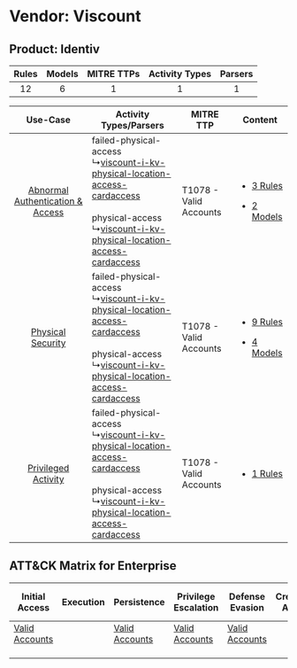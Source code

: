 Vendor: Viscount
================
Product: Identiv
----------------
| Rules | Models | MITRE TTPs | Activity Types | Parsers |
|:-----:|:------:|:----------:|:--------------:|:-------:|
|  12   |   6    |     1      |       1        |    1    |

|    Use-Case    | Activity Types/Parsers    | MITRE TTP    | Content    |
|:----:| ---- | ---- | ---- |
| [Abnormal Authentication & Access](../../../UseCases/uc_abnormal_authentication_&_access.md) |  failed-physical-access<br> ↳[viscount-i-kv-physical-location-access-cardaccess](Ps/pC_viscountikvphysicallocationaccesscardaccess.md)<br><br> physical-access<br> ↳[viscount-i-kv-physical-location-access-cardaccess](Ps/pC_viscountikvphysicallocationaccesscardaccess.md)<br> | T1078 - Valid Accounts<br> | [<ul><li>3 Rules</li></ul><ul><li>2 Models</li></ul>](RM/r_m_viscount_identiv_Abnormal_Authentication_&_Access.md) |
|    [Physical Security](../../../UseCases/uc_physical_security.md)    |  failed-physical-access<br> ↳[viscount-i-kv-physical-location-access-cardaccess](Ps/pC_viscountikvphysicallocationaccesscardaccess.md)<br><br> physical-access<br> ↳[viscount-i-kv-physical-location-access-cardaccess](Ps/pC_viscountikvphysicallocationaccesscardaccess.md)<br> | T1078 - Valid Accounts<br> | [<ul><li>9 Rules</li></ul><ul><li>4 Models</li></ul>](RM/r_m_viscount_identiv_Physical_Security.md)    |
|    [Privileged Activity](../../../UseCases/uc_privileged_activity.md)    |  failed-physical-access<br> ↳[viscount-i-kv-physical-location-access-cardaccess](Ps/pC_viscountikvphysicallocationaccesscardaccess.md)<br><br> physical-access<br> ↳[viscount-i-kv-physical-location-access-cardaccess](Ps/pC_viscountikvphysicallocationaccesscardaccess.md)<br> | T1078 - Valid Accounts<br> | [<ul><li>1 Rules</li></ul>](RM/r_m_viscount_identiv_Privileged_Activity.md)    |

ATT&CK Matrix for Enterprise
----------------------------
| Initial Access                                                      | Execution | Persistence                                                         | Privilege Escalation                                                | Defense Evasion                                                     | Credential Access | Discovery | Lateral Movement | Collection | Command and Control | Exfiltration | Impact |
| ------------------------------------------------------------------- | --------- | ------------------------------------------------------------------- | ------------------------------------------------------------------- | ------------------------------------------------------------------- | ----------------- | --------- | ---------------- | ---------- | ------------------- | ------------ | ------ |
| [Valid Accounts](https://attack.mitre.org/techniques/T1078)<br><br> |           | [Valid Accounts](https://attack.mitre.org/techniques/T1078)<br><br> | [Valid Accounts](https://attack.mitre.org/techniques/T1078)<br><br> | [Valid Accounts](https://attack.mitre.org/techniques/T1078)<br><br> |                   |           |                  |            |                     |              |        |